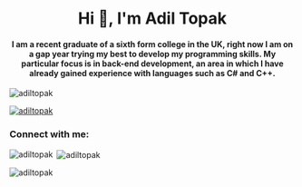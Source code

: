 <h1 align="center">Hi 👋, I'm Adil Topak</h1>
<h4 align="center">I am a recent graduate of a sixth form college in the UK, right now I am on a gap year trying my best to develop my programming skills. My particular focus is in back-end development, an area in which I have already gained experience with languages such as C# and C++.</h4>

<p align="left"> <img src="https://komarev.com/ghpvc/?username=adiltopak&label=Profile%20views&color=0e75b6&style=flat" alt="adiltopak" /> </p>

<p align="left"> <a href="https://github.com/ryo-ma/github-profile-trophy"><img src="https://github-profile-trophy.vercel.app/?username=adiltopak" alt="adiltopak" /></a> </p>

<h3 align="left">Connect with me:</h3>
<p align="left">
</p>

<p><img align="left" src="https://github-readme-stats.vercel.app/api/top-langs?username=adiltopak&show_icons=true&locale=en&layout=compact" alt="adiltopak" /></p>

<p>&nbsp;<img align="center" src="https://github-readme-stats.vercel.app/api?username=adiltopak&show_icons=true&locale=en" alt="adiltopak" /></p>

<p><img align="center" src="https://github-readme-streak-stats.herokuapp.com/?user=adiltopak&" alt="adiltopak" /></p>
